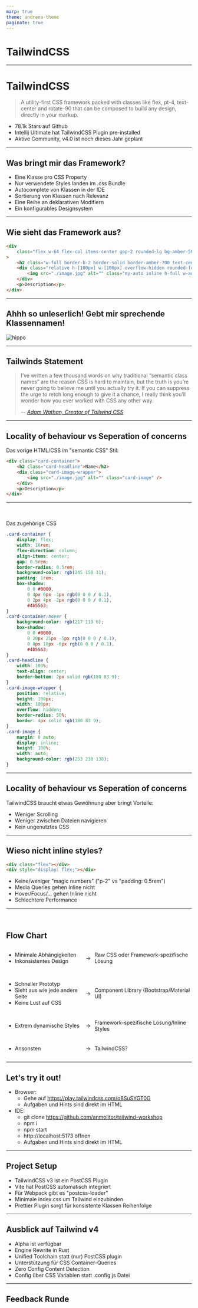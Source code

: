 ```yaml
---
marp: true
theme: andrena-theme
paginate: true
---
```


<!-- _backgroundImage: url('./theme/background.png') -->
<!-- _backgroundPosition: auto -->

# TailwindCSS

---

# TailwindCSS

> A utility-first CSS framework packed with classes like flex, pt-4, text-center and rotate-90 that can be composed to build any design, directly in your markup.

- 78.1k Stars auf Github
- Intellij Ultimate hat TailwindCSS Plugin pre-installed
- Aktive Community, v4.0 ist noch dieses Jahr geplant

---

## Was bringt mir das Framework?

- Eine Klasse pro CSS Property
- Nur verwendete Styles landen im .css Bundle
- Autocomplete von Klassen in der IDE
- Sortierung von Klassen nach Relevanz
- Eine Reihe an deklarativen Modifiern
- Ein konfigurables Designsystem

---

## Wie sieht das Framework aus?

```html
<div
	class="flex w-64 flex-col items-center gap-2 rounded-lg bg-amber-500 p-4 shadow-md shadow-gray-600 hover:bg-amber-600 hover:shadow-xl hover:shadow-gray-600"
>
	<h2 class="w-full border-b-2 border-solid border-amber-700 text-center">Name</h2>
	<div class="relative h-[100px] w-[100px] overflow-hidden rounded-full border-4 border-amber-700">
		<img src="./image.jpg" alt="" class="my-auto inline h-full w-auto bg-amber-200" />
	</div>
	<p>Description</p>
</div>
```

---

## Ahhh so unleserlich! Gebt mir sprechende Klassennamen!

![hippo](./eye-bleach.gif)

---

## Tailwinds Statement

> I’ve written a few thousand words on why traditional “semantic class names” are the reason CSS is hard to maintain, but the truth is you’re never going to believe me until you actually try it. If you can suppress the urge to retch long enough to give it a chance, I really think you’ll wonder how you ever worked with CSS any other way.
>
> -- <cite>[Adam Wathan, Creator of Tailwind CSS][1]</cite>

[1]: https://tailwindcss.com/

---

## Locality of behaviour vs Seperation of concerns

Das vorige HTML/CSS im "semantic CSS" Stil:

```html
<div class="card-container">
	<h2 class="card-headline">Name</h2>
	<div class="card-image-wrapper">
		<img src="./image.jpg" alt="" class="card-image" />
	</div>
	<p>Description</p>
</div>
```

---

<br>
<br>
Das zugehörige CSS

```css
.card-container {
	display: flex;
	width: 16rem;
	flex-direction: column;
	align-items: center;
	gap: 0.5rem;
	border-radius: 0.5rem;
	background-color: rgb(245 158 11);
	padding: 1rem;
	box-shadow:
		0 0 #0000,
		0 4px 6px -1px rgb(0 0 0 / 0.1),
		0 2px 4px -2px rgb(0 0 0 / 0.1),
		#4b5563;
}
.card-container:hover {
	background-color: rgb(217 119 6);
	box-shadow:
		0 0 #0000,
		0 20px 25px -5px rgb(0 0 0 / 0.1),
		0 8px 10px -6px rgb(0 0 0 / 0.1),
		#4b5563;
}
.card-headline {
	width: 100%;
	text-align: center;
	border-bottom: 2px solid rgb(180 83 9);
}
.card-image-wrapper {
	position: relative;
	height: 100px;
	width: 100px;
	overflow: hidden;
	border-radius: 50%;
	border: 4px solid rgb(180 83 9);
}
.card-image {
	margin: 0 auto;
	display: inline;
	height: 100%;
	width: auto;
	background-color: rgb(253 230 138);
}
```

---

## Locality of behaviour vs Seperation of concerns

TailwindCSS braucht etwas Gewöhnung aber bringt Vorteile:

- Weniger Scrolling
- Weniger zwischen Dateien navigieren
- Kein ungenutztes CSS

---

## Wieso nicht inline styles?

```html
<div class="flex"></div>
<div style="display: flex;"></div>
```

- Keine/weniger "magic numbers" ("p-2" vs "padding: 0.5rem")
- Media Queries gehen Inline nicht
- Hover/Focus/... gehen Inline nicht
- Schlechtere Performance

---

<br>
<h2>Flow Chart</h2>

<div style="display: flex; align-items: center; width: 100%">
    <ul style="width: 40%">
        <li>Minimale Abhängigkeiten</li>
        <li>Inkonsistentes Design</li>
    </ul>
    <div style="width: 5%">
        <div>→</div>
    </div>
    <span style="width: 55%">Raw CSS oder Framework-spezifische Lösung</span>
</div> 
<br>   
<div style="display: flex; align-items: center; width: 100%">
    <ul style="width: 40%">
        <li>Schneller Prototyp</li>
        <li>Sieht aus wie jede andere Seite</li>
        <li>Keine Lust auf CSS</li>
    </ul>
    <div style="width: 5%">
        <div>→</div>
    </div>
    <span style="width: 55%">Component Library (Bootstrap/Material UI)</span>
</div> 
<br> 
<div style="display: flex; align-items: center; width: 100%">
    <ul style="width: 40%">
        <li>Extrem dynamische Styles</li>
    </ul>
    <span style="width: 5%">→</span>
    <span style="width: 55%">Framework-spezifische Lösung/Inline Styles</span>
</div>
<br>
<div style="display: flex; align-items: center; width: 100%">
    <ul style="width: 40%">
        <li>Ansonsten</li>
    </ul>
    <span style="width: 5%">→</span>
    <span style="width: 55%">TailwindCSS?</span>
</div>

---

## Let's try it out!

- Browser: 
  - Gehe auf https://play.tailwindcss.com/o8SuSYGT0G
  - Aufgaben und Hints sind direkt im HTML
- IDE: 
  - git clone https://github.com/anmolitor/tailwind-workshop
  - npm i
  - npm start
  - http://localhost:5173 öffnen
  - Aufgaben und Hints sind direkt im HTML

---

## Project Setup

- TailwindCSS v3 ist ein PostCSS Plugin
- Vite hat PostCSS automatisch integriert
- Für Webpack gibt es "postcss-loader"
- Minimale index.css um Tailwind einzubinden
- Prettier Plugin sorgt für konsistente Klassen Reihenfolge

---

## Ausblick auf Tailwind v4

- Alpha ist verfügbar
- Engine Rewrite in Rust
- Unified Toolchain statt (nur) PostCSS plugin
- Unterstützung für CSS Container-Queries
- Zero Config Content Detection
- Config über CSS Variablen statt .config.js Datei

---

## Feedback Runde


